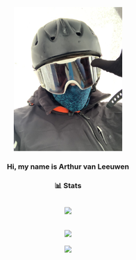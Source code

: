 <div align="center">
  <img src="./IMG_8127.jpg" width="250px" />
</div>

<h3 align="center">
  Hi, my name is Arthur van Leeuwen
</h3>

<h3 align="center">
    📊 Stats
</h3>

<br>

<div align="center">
   <img src="https://github-readme-stats.vercel.app/api?username=arthurvanl&show_icons=true&hide_border=false&theme=github_dark">
   <br/>
   <br/>
   <br/>
   <img src="https://github-readme-streak-stats.herokuapp.com/?user=arthurvanl&theme=github-dark-blue&hide_border=false">
   <br/>
   <br/>
   <img src="https://github-readme-stats.vercel.app/api/top-langs/?username=arthurvanl&layout=compact&theme=github_dark&card_width=445px">
</div>
